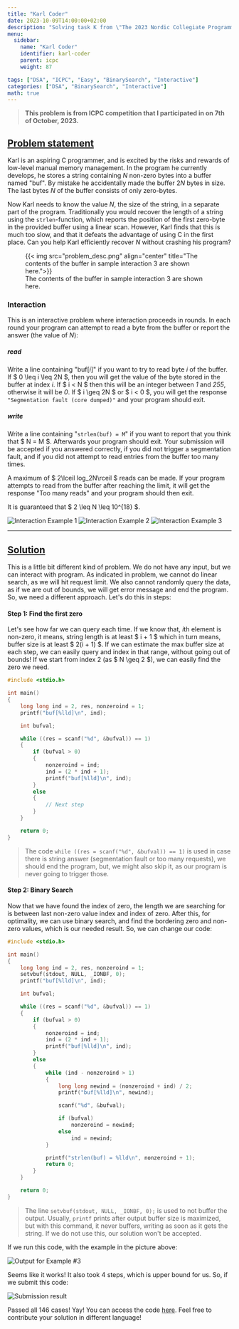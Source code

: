 ```yaml
---
title: "Karl Coder"
date: 2023-10-09T14:00:00+02:00
description: "Solving task K from \"The 2023 Nordic Collegiate Programming Contest\""
menu:
  sidebar:
    name: "Karl Coder"
    identifier: karl-coder
    parent: icpc
    weight: 87

tags: ["DSA", "ICPC", "Easy", "BinarySearch", "Interactive"]
categories: ["DSA", "BinarySearch", "Interactive"]
math: true
---
```


> **This problem is from ICPC competition that I participated in on 7th of October, 2023.**

## [Problem statement](https://ncpc23.kattis.com/contests/ncpc23/problems/karlcoder)

Karl is an aspiring C programmer, and is excited by the risks and rewards of low-level manual memory management. In the program he currently develops, he stores a string containing *N* non-zero bytes into a buffer named "buf". By mistake he accidentally made the buffer 2*N* bytes in size. The last bytes *N* of the buffer consists of only zero-bytes.

Now Karl needs to know the value *N*, the size of the string, in a separate part of the program. Traditionally you would recover the length of a string using the `strlen`-function, which reports the position of the first zero-byte in the provided buffer using a linear scan. However, Karl finds that this is much too slow, and that it defeats the advantage of using C in the first place. Can you help Karl efficiently recover *N* without crashing his program?

<figure style="border: none;">
    {{< img src="problem_desc.png" align="center" title="The contents of the buffer in sample interaction 3 are shown here.">}}
    <figcaption>The contents of the buffer in sample interaction 3 are shown here.</figcaption>
</figure>

### Interaction

This is an interactive problem where interaction proceeds in rounds. In each round your program can attempt to read a byte from the buffer or report the answer (the value of *N*):

##### read

Write a line containing "buf[*i*]" if you want to try to read byte *i* of the buffer. If $ 0 \leq i \leq 2N $, then you will get the value of the byte stored in the buffer at index *i*. If $ i < N $ then this will be an integer between *1* and *255*, otherwise it will be *0*. If $ i \geq 2N $ or $ i < 0 $, you will get the response `"Segmentation fault (core dumped)"` and your program should exit.

##### write

Write a line containing "`strlen(buf) = M`" if you want to report that you think that $ N = M $. Afterwards your program should exit. Your submission will be accepted if you answered correctly, if you did not trigger a segmentation fault, and if you did not attempt to read entries from the buffer too many times.

A maximum of $ 2\lceil log_2N\rceil $ reads can be made. If your program attempts to read from the buffer after reaching the limit, it will get the response "Too many reads" and your program should then exit.

It is guaranteed that $ 2 \leq N \leq 10^{18} $.

![Interaction Example 1](in1.png)
![Interaction Example 2](in2.png)
![Interaction Example 3](in3.png)

<hr>

## [Solution](https://github.com/Miradils-Blog/dsa-problems-and-solutions/tree/main/icpc/The2023NordicCollegiateProgrammingContest/KarlCoder)

This is a little bit different kind of problem. We do not have any input, but we can interact with program. As indicated in problem, we cannot do linear search, as we will hit request limit. We also cannot randomly query the data, as if we are out of bounds, we will get error message and end the program. So, we need a different approach. Let's do this in steps:

#### Step 1: Find the first zero

Let's see how far we can query each time. If we know that, *i*th element is non-zero, it means, string length is at least $ i + 1 $ which in turn means, buffer size is at least $ 2(i + 1) $. If we can estimate the max buffer size at each step, we can easily query and index in that range, without going out of bounds! If we start from index 2 (as $ N \geq 2 $), we can easily find the zero we need.

```C
#include <stdio.h>

int main()
{
    long long ind = 2, res, nonzeroind = 1;
    printf("buf[%lld]\n", ind);

    int bufval;

    while ((res = scanf("%d", &bufval)) == 1)
    {
        if (bufval > 0)
        {
            nonzeroind = ind;
            ind = (2 * ind + 1);
            printf("buf[%lld]\n", ind);
        }
        else
        {
            // Next step
        }
    }

    return 0;
}
```

> The code `while ((res = scanf("%d", &bufval)) == 1)` is used in case there is string answer (segmentation fault or too many requests), we should end the program, but, we might also skip it, as our program is never going to trigger those.

#### Step 2: Binary Search

Now that we have found the index of zero, the length we are searching for is between last non-zero value index and index of zero. After this, for optimality, we can use binary search, and find the bordering zero and non-zero values, which is our needed result. So, we can change our code:

```C
#include <stdio.h>

int main()
{
    long long ind = 2, res, nonzeroind = 1;
    setvbuf(stdout, NULL, _IONBF, 0);
    printf("buf[%lld]\n", ind);

    int bufval;

    while ((res = scanf("%d", &bufval)) == 1)
    {
        if (bufval > 0)
        {
            nonzeroind = ind;
            ind = (2 * ind + 1);
            printf("buf[%lld]\n", ind);
        }
        else
        {
            while (ind - nonzeroind > 1)
            {
                long long newind = (nonzeroind + ind) / 2;
                printf("buf[%lld]\n", newind);

                scanf("%d", &bufval);

                if (bufval)
                    nonzeroind = newind;
                else
                    ind = newind;
            }

            printf("strlen(buf) = %lld\n", nonzeroind + 1);
            return 0;
        }
    }

    return 0;
}
```

> The line `setvbuf(stdout, NULL, _IONBF, 0);` is used to not buffer the output. Usually, `printf` prints after output buffer size is maximized, but with this command, it never buffers, writing as soon as it gets the string. If we do not use this, our solution won't be accepted.

If we run this code, with the example in the picture above:

![Output for Example #3](output.png)

Seems like it works! It also took 4 steps, which is upper bound for us. So, if we submit this code:

![Submission result](submission_result.png)

Passed all 146 cases! Yay! You can access the code [here](https://github.com/Miradils-Blog/dsa-problems-and-solutions/tree/main/icpc/The2023NordicCollegiateProgrammingContest/KarlCoder). Feel free to contribute your solution in different language!
